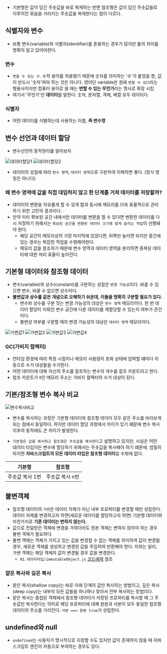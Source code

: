 - 기본형은 값이 담긴 주솟값을 바로 복제하는 반면 참조형은 값이 담긴 주솟값들로 이루어진 묶음을 가리키는 주솟값을 복제한다는 점이 다르다.

## 식별자와 변수

- 보통 변수(variable)와 식별자(identifier)를 혼용하는 경우가 많지만 둘의 차이를 명확히 알고 있어야한다.

### 변수

- `변할 수 있는 수`. 수학 용어를 차용했기 때문에 숫자를 의미하는 '수'가 붙었을 뿐, 값이 반드시 '숫자'여야 하는 것은 아니다. 영어단 variable은 원래 `변할 수 있다`라는 형용사이지만 컴퓨터 용어로 쓸 때는 **변할 수 있는 무언가**라는 명사로 확장 시킴
- 여기서 '무언가'란 **데이터**를 말한다. 숫자, 문자열, 객체, 배열 모두 데이터다.

### 식별자

- 어떤 데이터를 식별하는데 사용하는 이름, **즉 변수명**

## 변수 선언과 데이터 할당

- 변수선언의 동작원리를 알아보자

![데이터할당1](../image/01.데이터타입/데이터할당1.png)
![데이터할당2](../image/01.데이터타입/데이터할당2.png)

- 데이터의 성질에 따라 `변수 영역`, `데이터 영역`으로 구분하여 이해하면 좋다. (정식 명칭은 아니다)

### 왜 변수 영역에 값을 직접 대입하지 않고 한 단계를 거쳐 데이터를 저장할까?

- 데이터의 변환을 자유롭게 할 수 있게 함과 동시에 메모리를 더욱 효율적으로 관리하기 위한 고민의 결과이다.
- 만약 미리 확보된 공간 내에서만 데이터를 변환을 할 수 있다면 변환한 데이터를 다시 저장하기 위해서는 `확보된 공간을 변환된 데이터 크기에 맞게 늘리는 작업`이 선행돼야 한다.
  - 해당 공간이 메모리상의 가장 마지막에 있었다면, 뒤쪽만 늘리면 되지만 중간에 있는 경우는 복잡한 작업을 수행해야한다.
  - 메모리 값을 참조하기 때문에 변수 영역과 데이터 영역을 분리하면 중복된 데이터에 대한 처리 효율이 높아진다.

## 기본형 데이터와 참조형 데이터

- 변수(variable)와 상수(constant)를 구분하는 성질은 `변경 가능성`이다. 바꿀 수 있으면 변수, 바꿀 수 없으면 상수이다.
- **불변값과 상수를 같은 개념으로 오해하기 쉬운데, 이둘을 명확히 구분할 필요가 있다.**
  - 변수와 상수를 구분 짓는 변경 가능성의 대상은 `변수 영역` 메모리이다. 한 번 데이터 할당이 이뤄진 변수 공간에 다른 데이터를 재할당할 수 있는지 여부가 관건이다.
  - 불변성 여부를 구분할 때의 변경 가능성의 대상은 `데이터 영역` 메모리이다.

![가변값1](../image/01.데이터타입/가변값1.png)
![가변값2](../image/01.데이터타입/가변값2.png)
![가변값3](../image/01.데이터타입/가변값3.png)
![가변값4](../image/01.데이터타입/가변값4.png)

### GC(가비지 컬렉터)

- 런타임 환경에 따라 특정 시점이나 메모리 사용량이 포화 상태에 임박할 떄마다 자동으로 수거 대상들을 수거한다.
- 어떤 데이터에 대해 자신의 주소를 참조하는 변수의 개수를 참조 카운트라고 한다.
- 참조 카운트가 `0`인 메모리 주소는 가비지 컬렉터의 수거 대상이 된다.

## 기본/참조형 변수 복사 비교

![변수복사비교](../image/01.데이터타입/변수복사비교1.png)

- 변수를 복사하는 과정은 기본형 데이터와 참조형 데이터 모두 같은 주소를 바라보게 되는 점에서 동일하다. 하지만 데이터 할당 과정에서 차이가 있기 떄문에 변수 복사 이후의 동작에도 큰 차이가 발생한다.

- `기본형은 값을 복사하고 참조형은 주솟값을 복사한다`고 설명하고 있지만, 사실은 어떤 데이터 타입이든 변수에 할당하기 위해서는 주솟값을 복사해야 하기 떄문에, 엄밀히 따지면 **자바스크립트의 모든 데이터 타입은 참조형 데이터**일 수밖에 없다.

| 기본형 | 참조형 |
|-----|-----|
| 주솟값 복사 1번  | 주솟값 복사 n번  |

## 불변객체

- 참조형 데이터의 `가변`은 데이터 자체가 아닌 내부 프로퍼티를 변경할 때만 성립한다. 데이터 자체를 변경하고자 하면(새로운 데이터를 할당하고자 하면) 기본형 데이터와 마찬가지로 **기존 데이터는 변하지 않는다.**
- 값으로 전달받은 객체에 변경을 가하더라도 원본 객체는 변하지 않아야 하는 경우 불변 객체가 필요하다.
- 불변 객체는 객체가 가지고 있는 값을 변경할 수 없는 객체를 의미하여 값이 변경될 경우, 새로운 객체를 생성하고 변경된 값을 주입하여 반환해야 한다. 이와는 달리, 가변 객체는 해당 객체의 값이 변경될 경우 값을 변경한다.
  - `01.데이터타입/immutableObject.js` [코드예제](https://github.com/rainleee/core-javascript-book/blob/main/01.%EB%8D%B0%EC%9D%B4%ED%84%B0%ED%83%80%EC%9E%85/immutableObject.js) 참조

### 얕은 복사와 깊은 복사

- 얕은 복사(shallow copy)는 바로 아래 단계의 값만 복사하는 방법이고, 깊은 복사(deep copy)는 내부의 모든 값들을 하나하나 찾아서 전부 복사하는 방법이다.
- 얕은 복사는 중첩된 객체에서 참조형 데이터가 저장된 프로퍼티를 복사할 때 그 주솟값만 복사한다는 의미로 해당 프로퍼티에 대해 원본과 사본이 모두 동일한 참조형 데이터의 주소를 가리킨다. `사본 === 원본 true`가 성립한다.

## undefined와 null

- `undefined`는 사용자가 명시적으로 지정할 수도 있지만 값이 존재하지 않을 때 자바스크립트 엔진이 자동으로 부여하는 경우도 있다.